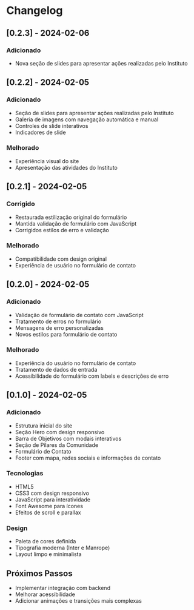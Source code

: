 # Changelog

## [0.2.3] - 2024-02-06

### Adicionado
- Nova seção de slides para apresentar ações realizadas pelo Instituto

## [0.2.2] - 2024-02-05

### Adicionado
- Seção de slides para apresentar ações realizadas pelo Instituto
- Galeria de imagens com navegação automática e manual
- Controles de slide interativos
- Indicadores de slide

### Melhorado
- Experiência visual do site
- Apresentação das atividades do Instituto

## [0.2.1] - 2024-02-05

### Corrigido
- Restaurada estilização original do formulário
- Mantida validação de formulário com JavaScript
- Corrigidos estilos de erro e validação

### Melhorado
- Compatibilidade com design original
- Experiência de usuário no formulário de contato

## [0.2.0] - 2024-02-05

### Adicionado
- Validação de formulário de contato com JavaScript
- Tratamento de erros no formulário
- Mensagens de erro personalizadas
- Novos estilos para formulário de contato

### Melhorado
- Experiência do usuário no formulário de contato
- Tratamento de dados de entrada
- Acessibilidade do formulário com labels e descrições de erro

## [0.1.0] - 2024-02-05

### Adicionado
- Estrutura inicial do site
- Seção Hero com design responsivo
- Barra de Objetivos com modais interativos
- Seção de Pilares da Comunidade
- Formulário de Contato
- Footer com mapa, redes sociais e informações de contato

### Tecnologias
- HTML5
- CSS3 com design responsivo
- JavaScript para interatividade
- Font Awesome para ícones
- Efeitos de scroll e parallax

### Design
- Paleta de cores definida
- Tipografia moderna (Inter e Manrope)
- Layout limpo e minimalista

## Próximos Passos
- Implementar integração com backend
- Melhorar acessibilidade
- Adicionar animações e transições mais complexas
